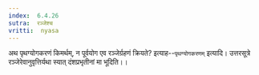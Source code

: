 ```yaml
---
index:  6.4.26
sutra:  रञ्जेश्च
vritti:  nyasa
---
```


अथ पृथग्योगकरणं किमर्थम्, न पूर्वयोग एव रञ्जेर्ग्रहणं क्रियते? इत्याह--`पृथग्योगकरणम्` इत्यादि। उत्तरसूत्रे रञ्जेरेवानुवृत्तिर्यथा स्यात् दंशप्रभृतीनां मा भूदिति।।

